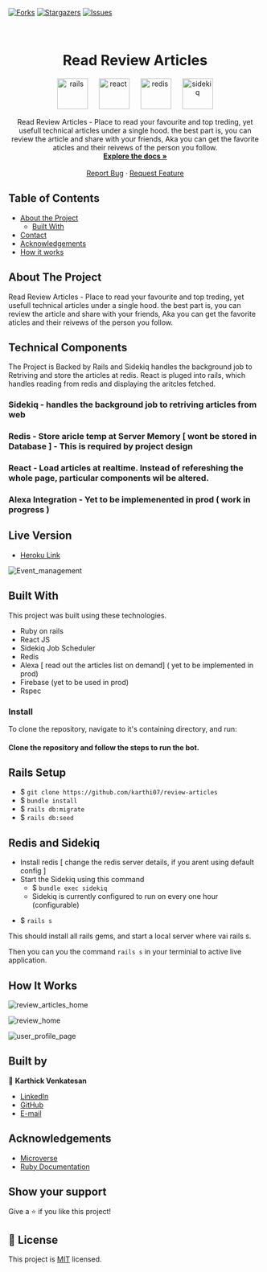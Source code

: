 <!-- [![Contributors][contributors-shield]][contributors-url] -->

[![Forks][forks-shield]][forks-url]
[![Stargazers][stars-shield]][stars-url]
[![Issues][issues-shield]][issues-url]

<!-- PROJECT LOGO -->
<br />
<p align="center">
  <!-- <a href="https://github.com/jaspreet-singh-sahota/Slack-bot">
    <img src="https://course_report_production.s3.amazonaws.com/rich/rich_files/rich_files/5726/s300/icon-white-on-murple-copy.png" alt="Logo" width="80" height="80">
  </a> -->

  <h1 align="center"> Read Review Articles</h1>
  <p align="center">
  <img width="61" alt="rails" src="https://user-images.githubusercontent.com/5237154/85113533-0da2b800-b235-11ea-95ac-31b896096efe.png"> &emsp;
  <img width="61" alt="react" src="https://user-images.githubusercontent.com/5237154/85112643-8f91e180-b233-11ea-95b3-3c60f976d1bf.png"> &emsp;
  <img width="61" alt="redis" src="https://user-images.githubusercontent.com/5237154/85112638-8c96f100-b233-11ea-9c59-9746efb2f48f.png"> &emsp;
  <img width="61" alt="sidekiq" src="https://user-images.githubusercontent.com/5237154/85112642-8ef94b00-b233-11ea-8942-a5c8327974fd.png">

  </p>

  <p align="center">
    Read Review Articles - Place to read your favourite and top treding, yet usefull technical articles under a single hood. the best part is, you can review the article and share with your friends, Aka you can get the favorite aticles and their reivews of the person you follow.
    <br />
    <a href="git@github.com:karthi07/review-articles.git"><strong>Explore the docs »</strong></a>
    <br />
    <br />
    <a href="https://github.com/karthi07/review-articles/issues">Report Bug</a>
    ·
    <a href="https://github.com/karthi07/review-articles/issues">Request Feature</a>
  </p>
</p>

<!-- TABLE OF CONTENTS -->

## Table of Contents

- [About the Project](#about-the-project)
  - [Built With](#built-with)
- [Contact](#Authors)
- [Acknowledgements](#acknowledgements)
- [How it works](#How-it-works)

<!-- ABOUT THE PROJECT -->

## About The Project

Read Review Articles - Place to read your favourite and top treding, yet usefull technical articles under a single hood. the best part is, you can review the article and share with your friends, Aka you can get the favorite aticles and their reivews of the person you follow.
<br />

## Technical Components

The Project is Backed by Rails and Sidekiq handles the background job to Retriving and store the articles at redis. React is pluged into rails, which handles reading from redis and displaying the aritcles fetched.

### Sidekiq - handles the background job to retriving articles from web

### Redis - Store aricle temp at Server Memory [ wont be stored in Database ] - This is required by project design

### React - Load articles at realtime. Instead of refereshing the whole page, particular components wil be altered.

### Alexa Integration - Yet to be implemenented in prod ( work in progress )

## Live Version

- [Heroku Link](https://read-review-articles.herokuapp.com/)

![Event_management](https://user-images.githubusercontent.com/5237154/85111136-8b64c480-b231-11ea-929c-34d0ae9e04b8.png)

<!-- BUILD WITH -->

## Built With

This project was built using these technologies.

- Ruby on rails
- React JS
- Sidekiq Job Scheduler
- Redis
- Alexa [ read out the articles list on demand] ( yet to be implemented in prod)
- Firebase (yet to be used in prod)
- Rspec

### Install

To clone the repository, navigate to it's containing directory, and run:

#### Clone the repository and follow the steps to run the bot.

## Rails Setup

- \$ `git clone https://github.com/karthi07/review-articles`
- \$ `bundle install`
- \$ `rails db:migrate`
- \$ `rails db:seed`

## Redis and Sidekiq

- Install redis [ change the redis server details, if you arent using default config ]
- Start the Sidekiq using this command
  - \$ `bundle exec sidekiq`
  - Sidekiq is currently configured to run on every one hour (configurable)

* \$ `rails s`

This should install all rails gems, and start a local server where vai rails s.

Then you can you the command `rails s` in your terminial to active live application.

<!-- HOW IT WORKS -->

## How It Works

![review_articles_home](https://user-images.githubusercontent.com/5237154/85111136-8b64c480-b231-11ea-929c-34d0ae9e04b8.png)

![review_home](https://user-images.githubusercontent.com/5237154/85111402-e991a780-b231-11ea-9ef0-bcf16b92f664.png)

![user_profile_page](https://user-images.githubusercontent.com/5237154/85111591-2cec1600-b232-11ea-9f56-f108ebab7e77.png)

## Built by

👤 **Karthick Venkatesan**

- [LinkedIn](https://www.linkedin.com/in/karthickvenkadesan/)
- [GitHub](https://github.com/karthi07)
- [E-mail](itkarthi02@gmail.com)

<!-- ACKNOWLEDGEMENTS -->

## Acknowledgements

- [Microverse](https://www.microverse.org/)
- [Ruby Documentation](https://www.ruby-lang.org/en/documentation/)

## Show your support

Give a ⭐️ if you like this project!

<!-- MARKDOWN LINKS & IMAGES -->
<!-- https://www.markdownguide.org/basic-syntax/#reference-style-links -->

[contributors-shield]: https://img.shields.io/github.com/karthi07/review-articles/issues.svg?style=flat-square
[contributors-url]: https://github.com/karthi07/review-articles/issues/
[forks-shield]: https://img.shields.io/github/forks/karthi07/review-articles.svg?style=flat-square
[forks-url]: https://github.com/karthi07/review-articles/issues/network/members
[stars-shield]: https://img.shields.io/github/stars/karthi07/review-articles.svg?style=flat-square
[stars-url]: https://github.com/karthi07/review-articles/issues/stargazers
[issues-shield]: https://img.shields.io/github/issues/karthi07/review-articles.svg?style=flat-square
[issues-url]: https://github.com/karthi07/review-articles/issues

## 📝 License

This project is [MIT](https://opensource.org/licenses/MIT) licensed.
